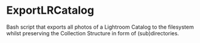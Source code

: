 # ExportLRCatalog
Bash script that exports all photos of a Lightroom Catalog to the filesystem whilst preserving the Collection Structure in form of (sub)directories. 
